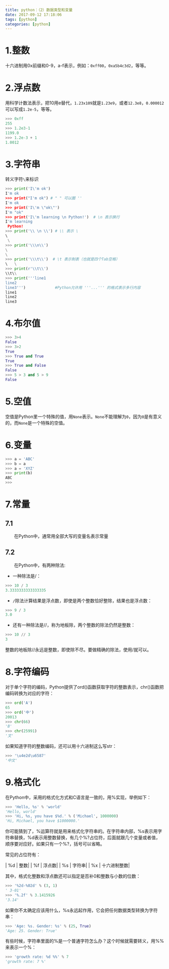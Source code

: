 ```yaml
---
title: python：（2）数据类型和变量
date: 2017-09-12 17:18:06
tags: [python]
categories: [python]
---
```

# 1.整数
十六进制用0x前缀和0-9，a-f表示，例如：`0xff00`，`0xa5b4c3d2`，等等。
# 2.浮点数
用科学计数法表示，把10用e替代，`1.23x109`就是`1.23e9`，或者`12.3e8`，`0.000012`可以写成`1.2e-5`，等等。    	
```python
>>> 0xff
255
>>> 1.2e3-1
1199.0
>>> 1.2e-3 + 1
1.0012
```
# 3.字符串
转义字符`\`来标识
```python
>>> print('I\'m ok')
I'm ok
>>> print("I'm ok") # " " 可以圈 '' 
I'm ok
>>> print('I\'m \"ok\"')
I'm "ok"
>>> print('I\'m learning \n Python!')  # \n 表示换行
I'm learning 
 Python!
>>> print('\\ \n \\') # \\ 表示 \ 
\ 
 \
>>> print('\\\n\\')
\
\
>>> print('\\\t\\')  # \t 表示制表（也就是四个Tab空格）
\	\
>>> print(r'\\t\\')
\\t\\
>>> print('''line1
line2
line3''')             #Python允许用 '''...''' 的格式表示多行内容
line1
line2
line3
```

# 4.布尔值
```python
>>> 3>4
False
>>> 3>2
True
>>> True and True
True
>>> True and False
False
>>> 5 > 3 and 5 > 9
False
```
# 5.空值
空值是Python里一个特殊的值，用`None`表示。`None`不能理解为`0`，因为`0`是有意义的，而`None`是一个特殊的空值。

# 6.变量
```python
>>> a = 'ABC'
>>> b = a
>>> a = 'XYZ'
>>> print(b)
ABC
>>> 
```

# 7.常量
## 7.1
　　在Python中，通常用全部大写的变量名表示常量

## 7.2
　　在Python中，有两种除法:
- 一种除法是/：
```python
>>> 10 / 3
3.3333333333333335
```
- `/`除法计算结果是浮点数，即使是两个整数恰好整除，结果也是浮点数：
```python
>>> 9 / 3
3.0
```
- 还有一种除法是//，称为地板除，两个整数的除法仍然是整数：
```python
>>> 10 // 3
3
```
整数的地板除//永远是整数，即使除不尽。要做精确的除法，使用/就可以。

# 8.字符编码
对于单个字符的编码，Python提供了ord()函数获取字符的整数表示，chr()函数把编码转换为对应的字符：
```python
>>> ord('A')
65
>>> ord('中')
20013
>>> chr(66)
'B'
>>> chr(25991)
'文'
```
如果知道字符的整数编码，还可以用十六进制这么写str：
```python
>>> '\u4e2d\u6587'
'中文'
```
# 9.格式化
在Python中，采用的格式化方式和C语言是一致的，用%实现，举例如下：
```python
>>> 'Hello, %s' % 'world'
'Hello, world'
>>> 'Hi, %s, you have $%d.' % ('Michael', 1000000)
'Hi, Michael, you have $1000000.'
```
你可能猜到了，%运算符就是用来格式化字符串的。在字符串内部，%s表示用字符串替换，%d表示用整数替换，有几个%?占位符，后面就跟几个变量或者值，顺序要对应好。如果只有一个%?，括号可以省略。

常见的占位符有：

| \%d	| 整数|
| \%f	| 浮点数|
| \%s	| 字符串|
| \%x	| 十六进制整数|

其中，格式化整数和浮点数还可以指定是否补0和整数与小数的位数：
```python
>>> '%2d-%02d' % (3, 1)
' 3-01'
>>> '%.2f' % 3.1415926
'3.14'
```
如果你不太确定应该用什么，%s永远起作用，它会把任何数据类型转换为字符串：
```python
>>> 'Age: %s. Gender: %s' % (25, True)
'Age: 25. Gender: True'
```
有些时候，字符串里面的%是一个普通字符怎么办？这个时候就需要转义，用%%来表示一个%：
```python
>>> 'growth rate: %d %%' % 7
'growth rate: 7 %'
```











